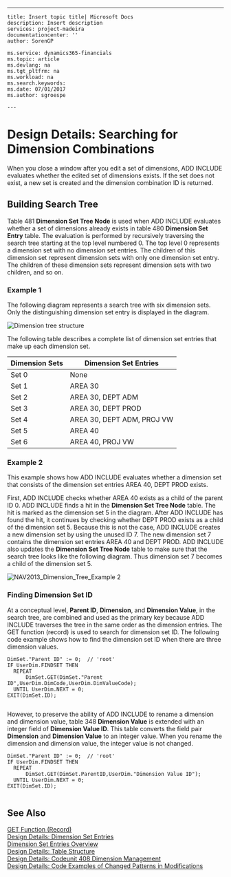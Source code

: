 ---
    title: Insert topic title| Microsoft Docs
    description: Insert description
    services: project-madeira
    documentationcenter: ''
    author: SorenGP

    ms.service: dynamics365-financials
    ms.topic: article
    ms.devlang: na
    ms.tgt_pltfrm: na
    ms.workload: na
    ms.search.keywords:
    ms.date: 07/01/2017
    ms.author: sgroespe

    ---
# Design Details: Searching for Dimension Combinations
When you close a window after you edit a set of dimensions, ADD INCLUDE<!--[!INCLUDE[navnow](../ApplicationDesign/includes/navnow_md.md)]--> evaluates whether the edited set of dimensions exists. If the set does not exist, a new set is created and the dimension combination ID is returned.  
  
## Building Search Tree  
 Table 481 **Dimension Set Tree Node** is used when ADD INCLUDE<!--[!INCLUDE[navnow](../ApplicationDesign/includes/navnow_md.md)]--> evaluates whether a set of dimensions already exists in table 480 **Dimension Set Entry** table. The evaluation is performed by recursively traversing the search tree starting at the top level numbered 0. The top level 0 represents a dimension set with no dimension set entries. The children of this dimension set represent dimension sets with only one dimension set entry. The children of these dimension sets represent dimension sets with two children, and so on.  
  
### Example 1  
 The following diagram represents a search tree with six dimension sets. Only the distinguishing dimension set entry is displayed in the diagram.  
  
 ![Dimension tree structure](../ApplicationDesign/media/nav2013_dimension_tree.png "NAV2013\_Dimension\_Tree")  
  
 The following table describes a complete list of dimension set entries that make up each dimension set.  
  
|Dimension Sets|Dimension Set Entries|  
|--------------------|---------------------------|  
|Set 0|None|  
|Set 1|AREA 30|  
|Set 2|AREA 30, DEPT ADM|  
|Set 3|AREA 30, DEPT PROD|  
|Set 4|AREA 30, DEPT ADM, PROJ VW|  
|Set 5|AREA 40|  
|Set 6|AREA 40, PROJ VW|  
  
### Example 2  
 This example shows how ADD INCLUDE<!--[!INCLUDE[navnow](../ApplicationDesign/includes/navnow_md.md)]--> evaluates whether a dimension set that consists of the dimension set entries AREA 40, DEPT PROD exists.  
  
 First, ADD INCLUDE<!--[!INCLUDE[navnow](../ApplicationDesign/includes/navnow_md.md)]--> checks whether AREA 40 exists as a child of the parent ID 0. ADD INCLUDE<!--[!INCLUDE[navnow](../ApplicationDesign/includes/navnow_md.md)]--> finds a hit in the **Dimension Set Tree Node** table. The hit is marked as the dimension set 5 in the diagram. After ADD INCLUDE<!--[!INCLUDE[navnow](../ApplicationDesign/includes/navnow_md.md)]--> has found the hit, it continues by checking whether DEPT PROD exists as a child of the dimension set 5. Because this is not the case, ADD INCLUDE<!--[!INCLUDE[navnow](../ApplicationDesign/includes/navnow_md.md)]--> creates a new dimension set by using the unused ID 7. The new dimension set 7 contains the dimension set entries AREA 40 and DEPT PROD. ADD INCLUDE<!--[!INCLUDE[navnow](../ApplicationDesign/includes/navnow_md.md)]--> also updates the **Dimension Set Tree Node** table to make sure that the search tree looks like the following diagram. Thus dimension set 7 becomes a child of the dimension set 5.  
  
 ![NAV2013&#95;Dimension&#95;Tree&#95;Example 2](../ApplicationDesign/media/nav2013_dimension_tree_example2.png "NAV2013\_Dimension\_Tree\_Example2")  
  
### Finding Dimension Set ID  
 At a conceptual level, **Parent ID**, **Dimension**, and **Dimension Value**, in the search tree, are combined and used as the primary key because ADD INCLUDE<!--[!INCLUDE[navnow](../ApplicationDesign/includes/navnow_md.md)]--> traverses the tree in the same order as the dimension entries. The GET function \(record\) is used to search for dimension set ID. The following code example shows how to find the dimension set ID when there are three dimension values.  
  
```  
DimSet."Parent ID" := 0;  // 'root'  
IF UserDim.FINDSET THEN  
  REPEAT  
      DimSet.GET(DimSet."Parent ID",UserDim.DimCode,UserDim.DimValueCode);  
  UNTIL UserDim.NEXT = 0;  
EXIT(DimSet.ID);  
  
```  
  
 However, to preserve the ability of ADD INCLUDE<!--[!INCLUDE[navnow](../ApplicationDesign/includes/navnow_md.md)]--> to rename a dimension and dimension value, table 348 **Dimension Value** is extended with an integer field of **Dimension Value ID**. This table converts the field pair **Dimension** and **Dimension Value** to an integer value. When you rename the dimension and dimension value, the integer value is not changed.  
  
```  
DimSet."Parent ID" := 0;  // 'root'  
IF UserDim.FINDSET THEN  
  REPEAT  
      DimSet.GET(DimSet.ParentID,UserDim."Dimension Value ID");  
  UNTIL UserDim.NEXT = 0;  
EXIT(DimSet.ID);  
  
```  
  
## See Also  
 [GET Function \(Record\)](../Topic/GET%20Function%20\(Record\).md)   
 [Design Details: Dimension Set Entries](../ApplicationDesign/design-details-dimension-set-entries.md)   
 [Dimension Set Entries Overview](../ApplicationDesign/dimension-set-entries-overview.md)   
 [Design Details: Table Structure](../ApplicationDesign/design-details-table-structure.md)   
 [Design Details: Codeunit 408 Dimension Management](../ApplicationDesign/design-details-codeunit-408-dimension-management.md)   
 [Design Details: Code Examples of Changed Patterns in Modifications](../ApplicationDesign/design-details-code-examples-of-changed-patterns-in-modifications.md)